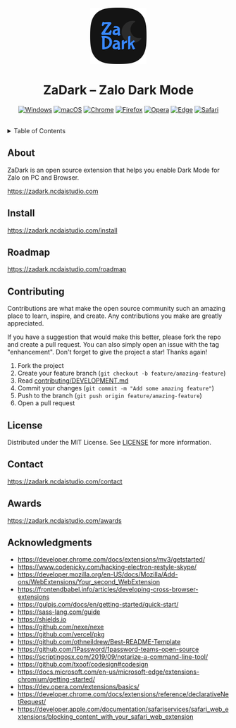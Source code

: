 <br />

<div align="center">
  <img src=".github/za-dark-icon@1024w.png" width="128" alt="ZaDark Icon" />

  <h1>ZaDark – Zalo Dark Mode</h1>

  [![Windows](https://img.shields.io/badge/Windows-141414.svg?&style=for-the-badge&logo=windows&logoColor=white)](https://short.ncdaistudio.com/zadark-win)
  [![macOS](https://img.shields.io/badge/macOS-141414.svg?&style=for-the-badge&logo=apple&logoColor=white)](https://short.ncdaistudio.com/zadark-mac)
  [![Chrome](https://img.shields.io/badge/Chrome-141414.svg?&style=for-the-badge&logo=google-chrome&logoColor=white)](https://short.ncdaistudio.com/zadark-chrome)
  [![Firefox](https://img.shields.io/badge/Firefox-141414.svg?&style=for-the-badge&logo=firefox&logoColor=white)](https://short.ncdaistudio.com/zadark-firefox)
  [![Opera](https://img.shields.io/badge/Opera-141414.svg?&style=for-the-badge&logo=opera&logoColor=white)](https://short.ncdaistudio.com/zadark-opera)
  [![Edge](https://img.shields.io/badge/Edge-141414.svg?&style=for-the-badge&logo=microsoft-edge&logoColor=white)](https://short.ncdaistudio.com/zadark-edge)
  [![Safari](https://img.shields.io/badge/Safari-141414.svg?&style=for-the-badge&logo=safari&logoColor=white)](https://short.ncdaistudio.com/zadark-safari)
</div>

<br />

<details>
  <summary>Table of Contents</summary>
  <ol>
    <li>
      <a href="#about">About</a>
      <ul>
        <li><a href="#highlights">Highlights</a></li>
        <li><a href="#important-notes">Important Notes</a></li>
      </ul>
    </li>
    <li><a href="#install">Install</a></li>
    <li><a href="#roadmap">Roadmap</a></li>
    <li><a href="#contributing">Contributing</a></li>
    <li><a href="#license">License</a></li>
    <li><a href="#contact">Contact</a></li>
    <li><a href="#awards">Awards</a></li>
    <li><a href="#acknowledgments">Acknowledgments</a></li>
  </ol>
</details>

## About

ZaDark is an open source extension that helps you enable Dark Mode for Zalo on PC and Browser.

https://zadark.ncdaistudio.com

## Install

https://zadark.ncdaistudio.com/install

## Roadmap

https://zadark.ncdaistudio.com/roadmap

## Contributing

Contributions are what make the open source community such an amazing place to learn, inspire, and create. Any contributions you make are greatly appreciated.

If you have a suggestion that would make this better, please fork the repo and create a pull request. You can also simply open an issue with the tag "enhancement". Don't forget to give the project a star! Thanks again!

1. Fork the project
2. Create your feature branch (`git checkout -b feature/amazing-feature`)
3. Read [contributing/DEVELOPMENT.md](./contributing/DEVELOPMENT.md)
4. Commit your changes (`git commit -m "Add some amazing feature"`)
5. Push to the branch (`git push origin feature/amazing-feature`)
6. Open a pull request

## License

Distributed under the MIT License. See [LICENSE](./LICENSE) for more information.

## Contact

https://zadark.ncdaistudio.com/contact

## Awards

https://zadark.ncdaistudio.com/awards

## Acknowledgments

- https://developer.chrome.com/docs/extensions/mv3/getstarted/
- https://www.codepicky.com/hacking-electron-restyle-skype/
- https://developer.mozilla.org/en-US/docs/Mozilla/Add-ons/WebExtensions/Your_second_WebExtension
- https://frontendbabel.info/articles/developing-cross-browser-extensions
- https://gulpjs.com/docs/en/getting-started/quick-start/
- https://sass-lang.com/guide
- https://shields.io
- https://github.com/nexe/nexe
- https://github.com/vercel/pkg
- https://github.com/othneildrew/Best-README-Template
- https://github.com/1Password/1password-teams-open-source
- https://scriptingosx.com/2019/09/notarize-a-command-line-tool/
- https://github.com/txoof/codesign#codesign
- https://docs.microsoft.com/en-us/microsoft-edge/extensions-chromium/getting-started/
- https://dev.opera.com/extensions/basics/
- https://developer.chrome.com/docs/extensions/reference/declarativeNetRequest/
- https://developer.apple.com/documentation/safariservices/safari_web_extensions/blocking_content_with_your_safari_web_extension